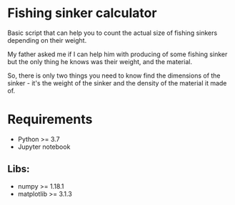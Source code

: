 # Fishing sinker calculator

Basic script that can help you to count the actual size of fishing sinkers depending on their weight.

My father asked me if I can help him with producing of some fishing sinker but the only thing he knows was their weight, and the material. 

So, there is only two things you need to know find the dimensions of the sinker - it's the weight of the sinker and the density of the material it made of. 

# Requirements

- Python >= 3.7
- Jupyter notebook
## Libs:
- numpy >= 1.18.1
- matplotlib >= 3.1.3
